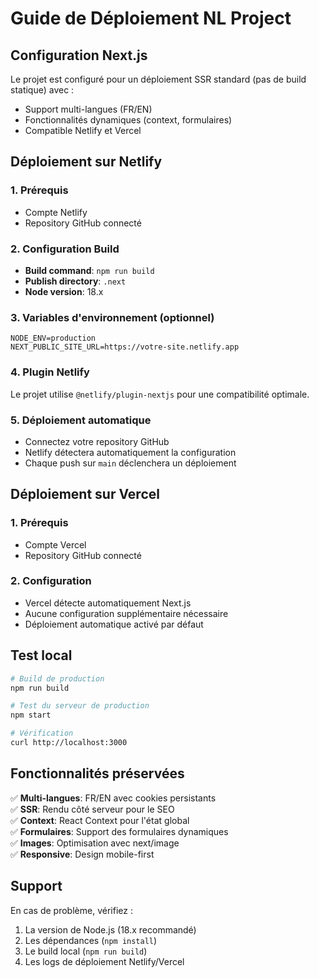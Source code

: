 # Guide de Déploiement NL Project

## Configuration Next.js

Le projet est configuré pour un déploiement SSR standard (pas de build statique) avec :
- Support multi-langues (FR/EN)
- Fonctionnalités dynamiques (context, formulaires)
- Compatible Netlify et Vercel

## Déploiement sur Netlify

### 1. Prérequis
- Compte Netlify
- Repository GitHub connecté

### 2. Configuration Build
- **Build command**: `npm run build`
- **Publish directory**: `.next`
- **Node version**: 18.x

### 3. Variables d'environnement (optionnel)
```
NODE_ENV=production
NEXT_PUBLIC_SITE_URL=https://votre-site.netlify.app
```

### 4. Plugin Netlify
Le projet utilise `@netlify/plugin-nextjs` pour une compatibilité optimale.

### 5. Déploiement automatique
- Connectez votre repository GitHub
- Netlify détectera automatiquement la configuration
- Chaque push sur `main` déclenchera un déploiement

## Déploiement sur Vercel

### 1. Prérequis
- Compte Vercel
- Repository GitHub connecté

### 2. Configuration
- Vercel détecte automatiquement Next.js
- Aucune configuration supplémentaire nécessaire
- Déploiement automatique activé par défaut

## Test local

```bash
# Build de production
npm run build

# Test du serveur de production
npm start

# Vérification
curl http://localhost:3000
```

## Fonctionnalités préservées

✅ **Multi-langues**: FR/EN avec cookies persistants  
✅ **SSR**: Rendu côté serveur pour le SEO  
✅ **Context**: React Context pour l'état global  
✅ **Formulaires**: Support des formulaires dynamiques  
✅ **Images**: Optimisation avec next/image  
✅ **Responsive**: Design mobile-first  

## Support

En cas de problème, vérifiez :
1. La version de Node.js (18.x recommandé)
2. Les dépendances (`npm install`)
3. Le build local (`npm run build`)
4. Les logs de déploiement Netlify/Vercel








